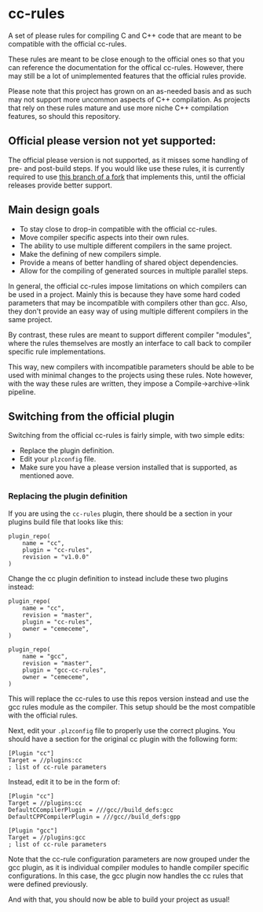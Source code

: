 # cc-rules

A set of please rules for compiling C and C++ code that are meant to be compatible with the official cc-rules.

These rules are meant to be close enough to the official ones so that you can reference the documentation for the offical cc-rules. However, there may still be a lot of unimplemented features that the official rules provide.

Please note that this project has grown on an as-needed basis and as such may not support more uncommon aspects of C++ compilation. As projects that rely on these rules mature and use more niche C++ compilation features, so should this repository.

## Official please version not yet supported:

The official please version is not supported, as it misses some handling of pre- and post-build steps. If you would like use these rules, it is currently required to use [this branch of a fork](https://github.com/cemeceme/please/tree/singe-output-labels) that implements this, until the official releases provide better support.

## Main design goals

* To stay close to drop-in compatible with the official cc-rules.
* Move compiler specific aspects into their own rules.
* The ability to use multiple different compilers in the same project.
* Make the defining of new compilers simple.
* Provide a means of better handling of shared object dependencies.
* Allow for the compiling of generated sources in multiple parallel steps.

In general, the official cc-rules impose limitations on which compilers can be used in a project. Mainly this is because they have some hard coded parameters that may be incompatible with compilers other than gcc. Also, they don't provide an easy way of using multiple different compilers in the same project.

By contrast, these rules are meant to support different compiler "modules", where the rules themselves are mostly an interface to call back to compiler specific rule implementations.

This way, new compilers with incompatible parameters should be able to be used with minimal changes to the projects using these rules. Note however, with the way these rules are written, they impose a Compile->archive->link pipeline.

## Switching from the official plugin
Switching from the official cc-rules is fairly simple, with two simple edits:
- Replace the plugin definition.
- Edit your `plzconfig` file.
- Make sure you have a please version installed that is supported, as mentioned aove.

### Replacing the plugin definition
If you are using the `cc-rules` plugin, there should be a section in your plugins build file that looks like this:
```
plugin_repo(
    name = "cc",
    plugin = "cc-rules",
    revision = "v1.0.0"
)
```

Change the cc plugin definition to instead include these two plugins instead:
```
plugin_repo(
    name = "cc",
    revision = "master",
    plugin = "cc-rules",
    owner = "cemeceme",
)

plugin_repo(
    name = "gcc",
    revision = "master",
    plugin = "gcc-cc-rules",
    owner = "cemeceme",
)
```

This will replace the cc-rules to use this repos version instead and use the gcc rules module as the compiler. This setup should be the most compatible with the official rules.

Next, edit your `.plzconfig` file to properly use the correct plugins.
You should have a section for the original cc plugin with the following form:
```
[Plugin "cc"]
Target = //plugins:cc
; list of cc-rule parameters
```

Instead, edit it to be in the form of:
```
[Plugin "cc"]
Target = //plugins:cc
DefaultCCompilerPlugin = ///gcc//build_defs:gcc
DefaultCPPCompilerPlugin = ///gcc//build_defs:gpp

[Plugin "gcc"]
Target = //plugins:gcc
; list of cc-rule parameters
```
Note that the cc-rule configuration parameters are now grouped under the gcc plugin, as it is individual compiler modules to handle compiler specific configurations. In this case, the gcc plugin now handles the cc rules that were defined previously.

And with that, you should now be able to build your project as usual!